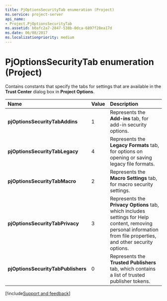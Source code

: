 ```yaml
---
title: PjOptionsSecurityTab enumeration (Project)
ms.service: project-server
api_name:
- Project.PjOptionsSecurityTab
ms.assetid: b0afc2a7-2847-538b-0dca-6897f28ea17d
ms.date: 06/08/2017
ms.localizationpriority: medium
---
```



# PjOptionsSecurityTab enumeration (Project)

Contains constants that specify the tabs for settings that are available in the **Trust Center** dialog box in **Project Options**.



|Name|Value|Description|
|:-----|:-----|:-----|
|**pjOptionsSecurityTabAddins**|1|Represents the **Add-ins** tab, for add-in security options.|
|**pjOptionsSecurityTabLegacy**|4|Represents the **Legacy Formats** tab, for options on opening or saving legacy file formats.|
|**pjOptionsSecurityTabMacro**|2|Represents the **Macro Settings** tab, for macro security settings.|
|**pjOptionsSecurityTabPrivacy**|3|Represents the **Privacy Options** tab, which includes settings for Help content, removing personal information from file properties, and other security options.|
|**pjOptionsSecurityTabPublishers**|0|Represents the **Trusted Publishers** tab, which contains a list of trusted publisher tokens.|

[!include[Support and feedback](~/includes/feedback-boilerplate.md)]